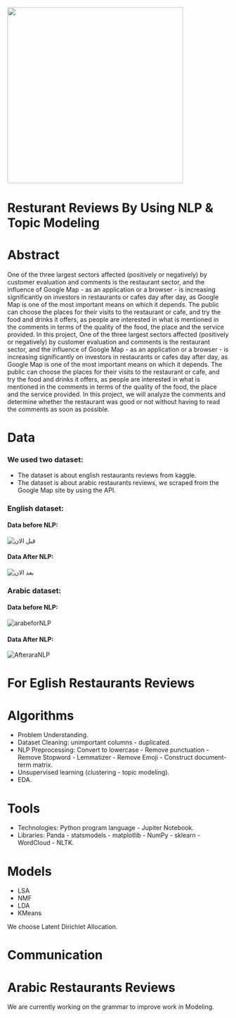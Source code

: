 <img src="https://user-images.githubusercontent.com/93095814/147701834-7f10776a-85b5-46ef-b0f5-a29fb659bf8d.png" width="400" heigh="400" /> 

# Resturant Reviews By Using NLP & Topic Modeling


# Abstract

One of the three largest sectors affected (positively or negatively) by customer evaluation and comments is the restaurant sector, and the influence of Google Map - as an application or a browser - is increasing significantly on investors in restaurants or cafes day after day, as Google Map is one of the most important means on which it depends. The public can choose the places for their visits to the restaurant or cafe, and try the food and drinks it offers, as people are interested in what is mentioned in the comments in terms of the quality of the food, the place and the service provided. In this project, One of the three largest sectors affected (positively or negatively) by customer evaluation and comments is the restaurant sector, and the influence of Google Map - as an application or a browser - is increasing significantly on investors in restaurants or cafes day after day, as Google Map is one of the most important means on which it depends. The public can choose the places for their visits to the restaurant or cafe, and try the food and drinks it offers, as people are interested in what is mentioned in the comments in terms of the quality of the food, the place and the service provided. In this project, we will analyze the comments and determine whether the restaurant was good or not without having to read the comments as soon as possible.

# Data 
### We used two dataset:
* The dataset is about english restaurants reviews from kaggle.
* The dataset is about arabic restaurants reviews, we scraped from the Google Map site by using the API.</p>

### English dataset:
#### Data before NLP:

![قبل الان](https://user-images.githubusercontent.com/93095814/147701216-a1f76971-e29f-4279-862a-2939c844b958.png)

#### Data After NLP:
![بعد الان](https://user-images.githubusercontent.com/93095814/147701219-d19038d9-c9a7-4202-b506-b35272283cda.png)


### Arabic dataset:
#### Data before NLP:

![arabeforNLP](https://user-images.githubusercontent.com/93095814/147701449-d0a124fc-e103-4774-a3d2-96328ecf6718.png)


#### Data After NLP:



![AfteraraNLP](https://user-images.githubusercontent.com/93095814/147701484-5e6dd840-8b78-43c6-9bc2-b9cb7ad4c7a7.png)

# For Eglish Restaurants Reviews 
# Algorithms
* Problem Understanding.
* Dataset Cleaning: unimportant columns - duplicated.
* NLP Preprocessing: Convert to lowercase - Remove punctuation - Remove Stopword - Lemmatizer - Remove Emoji - Construct document-term matrix.
* Unsupervised learning (clustering - topic modeling).
* EDA.

# Tools
* Technologies: Python program language - Jupiter Notebook.
* Libraries: Panda - statsmodels - matplotlib - NumPy - sklearn - WordCloud - NLTK.

# Models
* LSA
* NMF
* LDA
* KMeans

We choose Latent Dirichlet Allocation.

# Communication


# Arabic Restaurants Reviews
We are currently working on the grammar to improve work in Modeling.
